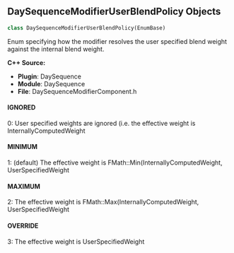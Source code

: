 ## DaySequenceModifierUserBlendPolicy Objects

```python
class DaySequenceModifierUserBlendPolicy(EnumBase)
```

Enum specifying how the modifier resolves the user specified blend weight against the internal blend weight.

**C++ Source:**

- **Plugin**: DaySequence
- **Module**: DaySequence
- **File**: DaySequenceModifierComponent.h

<a id="unreal.DaySequenceModifierUserBlendPolicy.IGNORED"></a>

#### IGNORED

0: User specified weights are ignored (i.e. the effective weight is InternallyComputedWeight

<a id="unreal.DaySequenceModifierUserBlendPolicy.MINIMUM"></a>

#### MINIMUM

1: (default) The effective weight is FMath::Min(InternallyComputedWeight, UserSpecifiedWeight

<a id="unreal.DaySequenceModifierUserBlendPolicy.MAXIMUM"></a>

#### MAXIMUM

2: The effective weight is FMath::Max(InternallyComputedWeight, UserSpecifiedWeight

<a id="unreal.DaySequenceModifierUserBlendPolicy.OVERRIDE"></a>

#### OVERRIDE

3: The effective weight is UserSpecifiedWeight

<a id="unreal.FloatArrayToIntArrayFunctionEnum"></a>